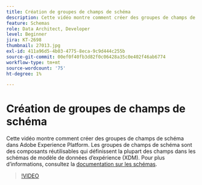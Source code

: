 ```yaml
---
title: Création de groupes de champs de schéma
description: Cette vidéo montre comment créer des groupes de champs de schéma dans Adobe Experience Platform. Les groupes de champs de schéma sont des composants réutilisables qui définissent la plupart des champs dans les schémas de modèle de données d’expérience (XDM).
feature: Schemas
role: Data Architect, Developer
level: Beginner
jira: KT-2698
thumbnail: 27013.jpg
exl-id: 411a96d5-4b03-4775-8eca-9c9d444c255b
source-git-commit: 00ef0f40fb3d82f0c06428a35c0e402f46ab6774
workflow-type: tm+mt
source-wordcount: '75'
ht-degree: 1%

---
```


# Création de groupes de champs de schéma

Cette vidéo montre comment créer des groupes de champs de schéma dans Adobe Experience Platform. Les groupes de champs de schéma sont des composants réutilisables qui définissent la plupart des champs dans les schémas de modèle de données d’expérience (XDM). Pour plus d’informations, consultez la [documentation sur les schémas](https://experienceleague.adobe.com/docs/experience-platform/xdm/home.html?lang=fr).

>[!VIDEO](https://video.tv.adobe.com/v/27013?learn=on)
